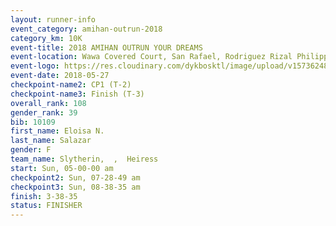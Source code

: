 ```yaml
---
layout: runner-info 
event_category: amihan-outrun-2018 
category_km: 10K 
event-title: 2018 AMIHAN OUTRUN YOUR DREAMS 
event-location: Wawa Covered Court, San Rafael, Rodriguez Rizal Philippines 
event-logo: https://res.cloudinary.com/dykbosktl/image/upload/v1573624843/Logo/poster-22_v0xvr9.jpg 
event-date: 2018-05-27 
checkpoint-name2: CP1 (T-2) 
checkpoint-name3: Finish (T-3) 
overall_rank: 108
gender_rank: 39
bib: 10109
first_name: Eloisa N.
last_name: Salazar
gender: F
team_name: Slytherin,  ,  Heiress
start: Sun, 05-00-00 am
checkpoint2: Sun, 07-28-49 am
checkpoint3: Sun, 08-38-35 am
finish: 3-38-35
status: FINISHER
---
```

